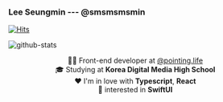 ### Lee Seungmin --- @smsmsmsmin

[![Hits](https://hits.seeyoufarm.com/api/count/incr/badge.svg?url=https%3A%2F%2Fgithub.com%2Fsmsmsmsmin%2Fsmsmsmsmin)](https://hits.seeyoufarm.com)

![github-stats](https://github-readme-stats.vercel.app/api?username=smsmsmsmin&count_private=true&theme=algolia)

<div align="center" style="text-align:center">
  🧑‍💻 Front-end developer at <a href="pointing.life" target="_blank">@pointing.life</a> <br />
  🎓 Studying at <strong>Korea Digital Media High School</strong> <br />
  ❤️ I'm in love with <strong>Typescript</strong>, <strong>React</strong> <br />
  👀 interested in <strong>SwiftUI</strong>
</div>
